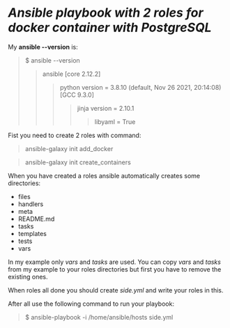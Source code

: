 # ***Ansible playbook with 2 roles for docker container with PostgreSQL***

My **ansible --version** is: 

> $ ansible --version
>>ansible [core 2.12.2]
  >>>python version = 3.8.10 (default, Nov 26 2021, 20:14:08) [GCC 9.3.0]
  >>>>jinja version = 2.10.1
  >>>>>libyaml = True

Fist you need to create 2 roles with command: 
>ansible-galaxy init add_docker

>ansible-galaxy init create_containers

When you have created a roles ansible automatically creates some directories:
- files
- handlers
- meta
- README.md
- tasks 
- templates 
- tests
- vars

In my example only *vars* and *tasks* are used. You can copy *vars* and *tasks* from my example to your roles directories but first you have to remove the existing ones.

When roles all done you should create *side.yml* and write your roles in this.

After all use the following command to run your playbook: 
> $ ansible-playbook -i /home/ansible/hosts side.yml
